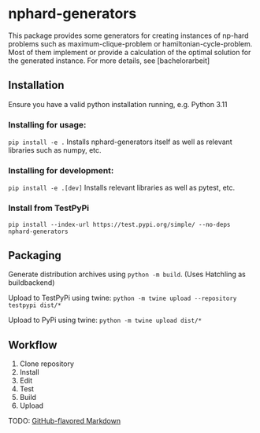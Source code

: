 # nphard-generators

This package provides some generators for creating instances of np-hard problems such as maximum-clique-problem or hamiltonian-cycle-problem.
Most of them implement or provide a calculation of the optimal solution for the generated instance.
For more details, see [bachelorarbeit]

## Installation
Ensure you have a valid python installation running, e.g. Python 3.11

### Installing for usage:
`pip install -e .` Installs nphard-generators itself as well as relevant libraries such as numpy, etc.

### Installing for development:
`pip install -e .[dev]` Installs relevant libraries as well as pytest, etc.

### Install from TestPyPi
`pip install --index-url https://test.pypi.org/simple/ --no-deps nphard-generators`

## Packaging
Generate distribution archives using `python -m build`. (Uses Hatchling as buildbackend)

Upload to TestPyPi using twine:
`python -m twine upload --repository testpypi dist/*`

Upload to PyPi using twine:
`python -m twine upload dist/*`

## Workflow
1. Clone repository
2. Install
3. Edit
4. Test
5. Build
6. Upload


TODO:
[GitHub-flavored Markdown](https://guides.github.com/features/mastering-markdown/)